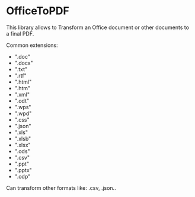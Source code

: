 # OfficeToPDF
This library allows to Transform an Office document or other documents to a final PDF.

Common extensions:
  - ".doc"
  - ".docx"
  - ".txt"
  - ".rtf"
  - ".html"
  - ".htm"
  - ".xml"
  - ".odt"
  - ".wps"
  - ".wpd"
  - ".css"
  - ".json"
  - ".xls"
  - ".xlsb"
  - ".xlsx"
  - ".ods"
  - ".csv"
  - ".ppt"
  - ".pptx"
  - ".odp"
    
Can transform other formats like: .csv, .json..
